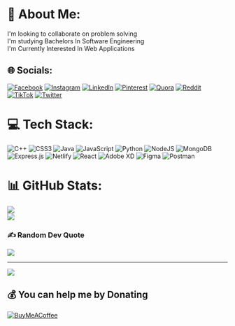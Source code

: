 # 💫 About Me:
I'm looking to collaborate on problem solving <br>I'm studying Bachelors In Software Engineering<br>I'm Currently Interested In Web Applications


## 🌐 Socials:
[![Facebook](https://img.shields.io/badge/Facebook-%231877F2.svg?logo=Facebook&logoColor=white)](https://facebook.com/iamumarahmed) [![Instagram](https://img.shields.io/badge/Instagram-%23E4405F.svg?logo=Instagram&logoColor=white)](https://instagram.com/ig_umarahmed) [![LinkedIn](https://img.shields.io/badge/LinkedIn-%230077B5.svg?logo=linkedin&logoColor=white)](https://linkedin.com/in/umarahmedse) [![Pinterest](https://img.shields.io/badge/Pinterest-%23E60023.svg?logo=Pinterest&logoColor=white)](https://pinterest.com/umarahmedse) [![Quora](https://img.shields.io/badge/Quora-%23B92B27.svg?logo=Quora&logoColor=white)](https://quora.com/profile/umarahmedse) [![Reddit](https://img.shields.io/badge/Reddit-%23FF4500.svg?logo=Reddit&logoColor=white)](https://reddit.com/user/umarahmedse) [![TikTok](https://img.shields.io/badge/TikTok-%23000000.svg?logo=TikTok&logoColor=white)](https://tiktok.com/@umarahmedse) [![Twitter](https://img.shields.io/badge/Twitter-%231DA1F2.svg?logo=Twitter&logoColor=white)](https://twitter.com/umarahmed_se) 

# 💻 Tech Stack:
![C++](https://img.shields.io/badge/c++-%2300599C.svg?style=for-the-badge&logo=c%2B%2B&logoColor=white) ![CSS3](https://img.shields.io/badge/css3-%231572B6.svg?style=for-the-badge&logo=css3&logoColor=white) ![Java](https://img.shields.io/badge/java-%23ED8B00.svg?style=for-the-badge&logo=java&logoColor=white) ![JavaScript](https://img.shields.io/badge/javascript-%23323330.svg?style=for-the-badge&logo=javascript&logoColor=%23F7DF1E) ![Python](https://img.shields.io/badge/python-3670A0?style=for-the-badge&logo=python&logoColor=ffdd54) ![NodeJS](https://img.shields.io/badge/node.js-6DA55F?style=for-the-badge&logo=node.js&logoColor=white) ![MongoDB](https://img.shields.io/badge/MongoDB-%234ea94b.svg?style=for-the-badge&logo=mongodb&logoColor=white) ![Express.js](https://img.shields.io/badge/express.js-%23404d59.svg?style=for-the-badge&logo=express&logoColor=%2361DAFB) ![Netlify](https://img.shields.io/badge/netlify-%23000000.svg?style=for-the-badge&logo=netlify&logoColor=#00C7B7) ![React](https://img.shields.io/badge/react-%2320232a.svg?style=for-the-badge&logo=react&logoColor=%2361DAFB) ![Adobe XD](https://img.shields.io/badge/Adobe%20XD-470137?style=for-the-badge&logo=Adobe%20XD&logoColor=#FF61F6) 	![Figma](https://img.shields.io/badge/figma-%23F24E1E.svg?style=for-the-badge&logo=figma&logoColor=white) ![Postman](https://img.shields.io/badge/Postman-FF6C37?style=for-the-badge&logo=postman&logoColor=white)
# 📊 GitHub Stats:
![](https://github-readme-stats.vercel.app/api?username=umarahmedse&theme=default&hide_border=false&include_all_commits=true&count_private=true)<br/>
![](https://github-readme-streak-stats.herokuapp.com/?user=umarahmedse&theme=default&hide_border=false)<br/>




### ✍️ Random Dev Quote
![](https://quotes-github-readme.vercel.app/api?type=horizontal&theme=default)



---
[![](https://visitcount.itsvg.in/api?id=umarahmedse&icon=0&color=0)](https://visitcount.itsvg.in)

  ## 💰 You can help me by Donating
  [![BuyMeACoffee](https://img.shields.io/badge/Buy%20Me%20a%20Coffee-ffdd00?style=for-the-badge&logo=buy-me-a-coffee&logoColor=black)](https://buymeacoffee.com/https://www.buymeacoffee.com/umarahmedse) 

  
